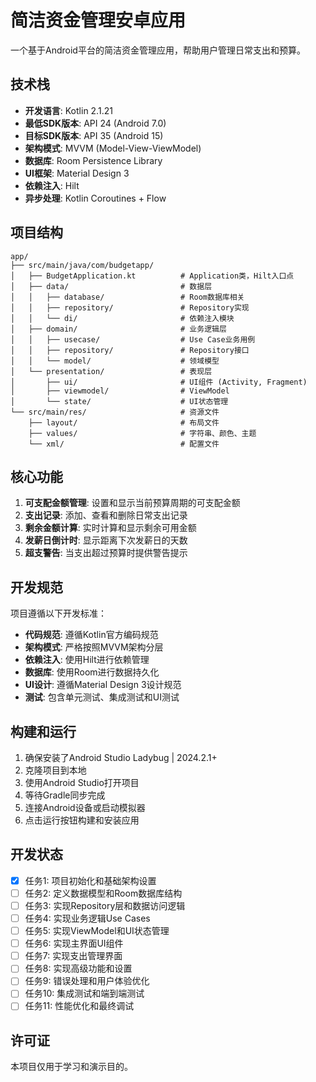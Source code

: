 # 简洁资金管理安卓应用

一个基于Android平台的简洁资金管理应用，帮助用户管理日常支出和预算。

## 技术栈

- **开发语言**: Kotlin 2.1.21
- **最低SDK版本**: API 24 (Android 7.0)
- **目标SDK版本**: API 35 (Android 15)
- **架构模式**: MVVM (Model-View-ViewModel)
- **数据库**: Room Persistence Library
- **UI框架**: Material Design 3
- **依赖注入**: Hilt
- **异步处理**: Kotlin Coroutines + Flow

## 项目结构

```
app/
├── src/main/java/com/budgetapp/
│   ├── BudgetApplication.kt          # Application类，Hilt入口点
│   ├── data/                         # 数据层
│   │   ├── database/                 # Room数据库相关
│   │   ├── repository/               # Repository实现
│   │   └── di/                       # 依赖注入模块
│   ├── domain/                       # 业务逻辑层
│   │   ├── usecase/                  # Use Case业务用例
│   │   ├── repository/               # Repository接口
│   │   └── model/                    # 领域模型
│   └── presentation/                 # 表现层
│       ├── ui/                       # UI组件 (Activity, Fragment)
│       ├── viewmodel/                # ViewModel
│       └── state/                    # UI状态管理
└── src/main/res/                     # 资源文件
    ├── layout/                       # 布局文件
    ├── values/                       # 字符串、颜色、主题
    └── xml/                          # 配置文件
```

## 核心功能

1. **可支配金额管理**: 设置和显示当前预算周期的可支配金额
2. **支出记录**: 添加、查看和删除日常支出记录
3. **剩余金额计算**: 实时计算和显示剩余可用金额
4. **发薪日倒计时**: 显示距离下次发薪日的天数
5. **超支警告**: 当支出超过预算时提供警告提示

## 开发规范

项目遵循以下开发标准：

- **代码规范**: 遵循Kotlin官方编码规范
- **架构模式**: 严格按照MVVM架构分层
- **依赖注入**: 使用Hilt进行依赖管理
- **数据库**: 使用Room进行数据持久化
- **UI设计**: 遵循Material Design 3设计规范
- **测试**: 包含单元测试、集成测试和UI测试

## 构建和运行

1. 确保安装了Android Studio Ladybug | 2024.2.1+
2. 克隆项目到本地
3. 使用Android Studio打开项目
4. 等待Gradle同步完成
5. 连接Android设备或启动模拟器
6. 点击运行按钮构建和安装应用

## 开发状态

- [x] 任务1: 项目初始化和基础架构设置
- [ ] 任务2: 定义数据模型和Room数据库结构
- [ ] 任务3: 实现Repository层和数据访问逻辑
- [ ] 任务4: 实现业务逻辑Use Cases
- [ ] 任务5: 实现ViewModel和UI状态管理
- [ ] 任务6: 实现主界面UI组件
- [ ] 任务7: 实现支出管理界面
- [ ] 任务8: 实现高级功能和设置
- [ ] 任务9: 错误处理和用户体验优化
- [ ] 任务10: 集成测试和端到端测试
- [ ] 任务11: 性能优化和最终调试

## 许可证

本项目仅用于学习和演示目的。
